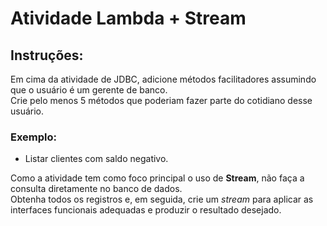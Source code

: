 # Atividade Lambda + Stream

## Instruções:

Em cima da atividade de JDBC, adicione métodos facilitadores assumindo que o usuário é um gerente de banco.  
Crie pelo menos 5 métodos que poderiam fazer parte do cotidiano desse usuário.  

### Exemplo:
- Listar clientes com saldo negativo.

Como a atividade tem como foco principal o uso de **Stream**, não faça a consulta diretamente no banco de dados.  
Obtenha todos os registros e, em seguida, crie um *stream* para aplicar as interfaces funcionais adequadas e produzir o resultado desejado.
